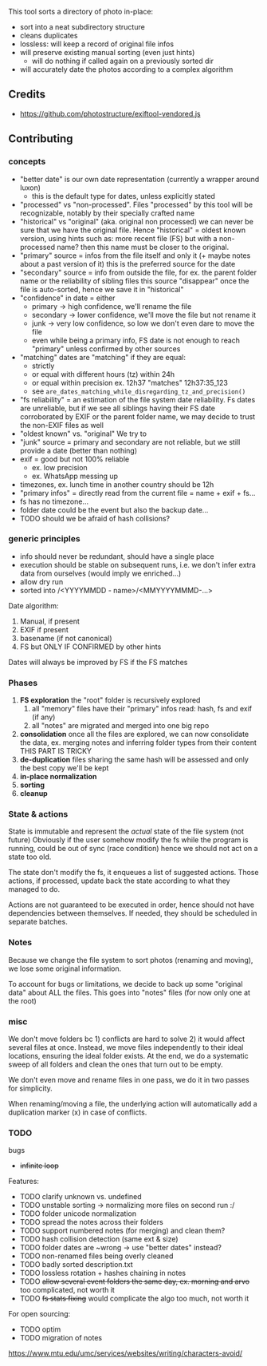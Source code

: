 
This tool sorts a directory of photo in-place:
- sort into a neat subdirectory structure
- cleans duplicates
- lossless: will keep a record of original file infos
- will preserve existing manual sorting (even just hints)
  - will do nothing if called again on a previously sorted dir
- will accurately date the photos according to a complex algorithm


## Credits
* https://github.com/photostructure/exiftool-vendored.js

## Contributing

### concepts
* "better date" is our own date representation (currently a wrapper around luxon)
  * this is the default type for dates, unless explicitly stated
* "processed" vs "non-processed". Files "processed" by this tool will be recognizable, notably by their specially crafted name
* "historical" vs "original" (aka. original non processed) we can never be sure that we have the original file. Hence "historical"
   = oldest known version, using hints such as: more recent file (FS) but with a non-processed name? then this name must be closer to the original.
* "primary" source = infos from the file itself and only it (+ maybe notes about a past version of it)
                     this is the preferred source for the date
* "secondary" source = info from outside the file, for ex. the parent folder name or the reliability of sibling files
                       this source "disappear" once the file is auto-sorted, hence we save it in "historical"
* "confidence" in date = either
  * primary    -> high confidence, we'll rename the file
  * secondary  -> lower confidence, we'll move the file but not rename it
  * junk       -> very low confidence, so low we don't even dare to move the file
  * even while being a primary info, FS date is not enough to reach "primary" unless confirmed by other sources
* "matching" dates are "matching" if they are equal:
  * strictly
  * or equal with different hours (tz) within 24h
  * or equal within precision ex.  12h37 "matches" 12h37:35_123
  * see `are_dates_matching_while_disregarding_tz_and_precision()`
* "fs reliability" = an estimation of the file system date reliability. Fs dates are unreliable,
                  but if we see all siblings having their FS date corroborated by EXIF or the parent folder name,
                  we may decide to trust the non-EXIF files as well
* "oldest known" vs. "original" We try to
* "junk" source = primary and secondary are not reliable, but we still provide a date (better than nothing)
* exif = good but not 100% reliable
  * ex. low precision
  * ex. WhatsApp messing up
* timezones, ex. lunch time in another country should be 12h
* "primary infos" = directly read from the current file = name + exif + fs...
* fs has no timezone...
* folder date could be the event but also the backup date...
* TODO should we be afraid of hash collisions?

### generic principles

* info should never be redundant, should have a single place
* execution should be stable on subsequent runs, i.e. we don't infer extra data from ourselves (would imply we enriched...)
* allow dry run
* sorted into <YYYY>/<YYYYMMDD - name>/<MMYYYYMMMD-...>

Date algorithm:
1. Manual, if present
2. EXIF if present
3. basename (if not canonical)
4. FS but ONLY IF CONFIRMED by other hints

Dates will always be improved by FS if the FS matches



### Phases
1. **FS exploration** the "root" folder is recursively explored
   1. all "memory" files have their "primary" infos read: hash, fs and exif (if any)
   2. all "notes" are migrated and merged into one big repo
2. **consolidation** once all the files are explored, we can now consolidate the data,
   ex. merging notes and inferring folder types from their content
   THIS PART IS TRICKY
3. **de-duplication** files sharing the same hash will be assessed and only the best copy we'll be kept
4. **in-place normalization**
5. **sorting**
6. **cleanup**

### State & actions

State is immutable and represent the *actual* state of the file system (not future)
Obviously if the user somehow modify the fs while the program is running, could be out of sync
(race condition) hence we should not act on a state too old.

The state don't modify the fs, it enqueues a list of suggested actions.
Those actions, if processed, update back the state according to what they managed to do.

Actions are not guaranteed to be executed in order, hence should not have dependencies between themselves.
If needed, they should be scheduled in separate batches.

### Notes

Because we change the file system to sort photos (renaming and moving), we lose some original information.

To account for bugs or limitations, we decide to back up some "original data" about ALL the files.
This goes into "notes" files (for now only one at the root)

### misc

We don't move folders bc 1) conflicts are hard to solve 2) it would affect several files at once.
Instead, we move files independently to their ideal locations, ensuring the ideal folder exists.
At the end, we do a systematic sweep of all folders and clean the ones that turn out to be empty.

We don't even move and rename files in one pass, we do it in two passes for simplicity.

When renaming/moving a file, the underlying action will automatically add a duplication marker (x) in case of conflicts.

### TODO

bugs
- ~~infinite loop~~

Features:
- TODO clarify unknown vs. undefined
- TODO unstable sorting -> normalizing more files on second run :/
- TODO folder unicode normalization
- TODO spread the notes across their folders
- TODO support numbered notes (for merging) and clean them?
- TODO hash collision detection (same ext & size)
- TODO folder dates are ~wrong -> use "better dates" instead?
- TODO non-renamed files being overly cleaned
- TODO badly sorted description.txt
- TODO lossless rotation + hashes chaining in notes
- TODO ~~allow several event folders the same day, ex. morning and arvo~~ too complicated, not worth it
- TODO ~~fs stats fixing~~ would complicate the algo too much, not worth it

For open sourcing:
- TODO optim
- TODO migration of notes

https://www.mtu.edu/umc/services/websites/writing/characters-avoid/
